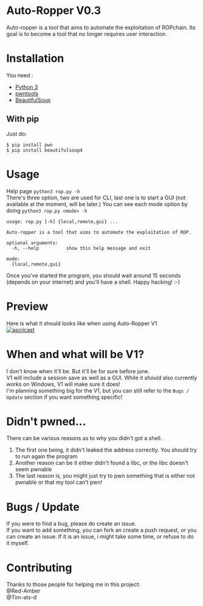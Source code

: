# Auto-Ropper V0.3
Auto-ropper is a tool that aims to automate the exploitation of ROPchain. Its goal is to become a tool that no longer requires user interaction.

# Installation
You need :
* [Python 3](https://www.python.org/)
* [pwntools](https://docs.pwntools.com/en/stable/)
* [BeautifulSoup](https://pypi.org/project/beautifulsoup4/)

## With pip
Just do:
```
$ pip install pwn
$ pip install beautifulsoup4
```

# Usage
Help page `python3 rop.py -h`<br>
There's three option, two are used for CLI, last one is to start a GUI (not available at the moment, will be later.)
You can see each mode option by doing `python3 rop.py <mode> -h`

```
usage: rop.py [-h] {local,remote,gui} ...

Auto-ropper is a tool that aims to automate the exploitation of ROP.

optional arguments:
  -h, --help          show this help message and exit

mode:
  {local,remote,gui}
```

Once you've started the program, you should wait around 15 seconds (depends on your internet) and you'll have a shell. Happy hacking! :-) 
# Preview
Here is what it should looks like when using Auto-Ropper V1<br>
[![asciicast](https://asciinema.org/a/X8Hqy0rXJr613rNfHjfmrJnS8.svg)](https://asciinema.org/a/X8Hqy0rXJr613rNfHjfmrJnS8)

# When and what will be V1?
I don't know when it'll be. But it'll be for sure before june.<br>
V1 will include a session save as well as a GUI. While it *should* also currently works on Windows, V1 will make sure it does!<br>
I'm planning something big for the V1, but you can still refer to the `Bugs / Update` section if you want something specific!

# Didn't pwned...
There can be various reasons as to why you didn't got a shell. 
1) The first one being, it didn't leaked the address correctly. You should try to run again the program 
2) Another reason can be it either didn't found a libc, or the libc doesn't seem pwnable
3) The last reason is, you might just try to pwn something that is either not pwnable or that my tool can't pwn!

# Bugs / Update
If you were to find a bug, please do create an issue.<br>
If you want to add something, you can fork an create a push request, or you can create an issue. If it is an issue, i might take some time, or refuse to do it myself. 

# Contributing
Thanks to those people for helping me in this project:<br>
@Red-Amber <br>
@Tim-ats-d

